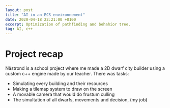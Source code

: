 ```yaml
---
layout: post
title: "AI in an ECS environnement"
date: 2020-04-18 22:21:00 +0100
excerpt: Optimization of pathfinding and behahior tree.
tag: AI, c++
---
```


# Project recap
Nâstrond is a school project where me made a 2D dwarf city builder using a custom c++ engine made by our teacher. There was tasks:
- Simulating every building and their resources
- Making a tilemap system to draw on the screen
- A movable camera that would do frustum culling
- The simultation of all dwarfs, movements and decision, (my job)
